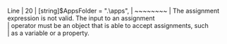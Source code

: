 Line |
  20 |      [string]$AppsFolder = ".\apps",
     |                            ~~~~~~~~
     | The assignment expression is not valid. The input to an assignment   
     | operator must be an object that is able to accept assignments, such  
     | as a variable or a property.